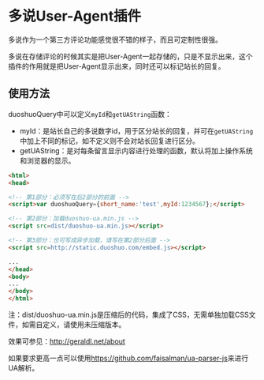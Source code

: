 多说User-Agent插件
===

多说作为一个第三方评论功能感觉很不错的样子，而且可定制性很强。

多说在存储评论的时候其实是把User-Agent一起存储的，只是不显示出来，这个插件的作用就是把User-Agent显示出来，同时还可以标记站长的回复。

使用方法
---
duoshuoQuery中可以定义`myId`和`getUAString`函数：
* myId：是站长自己的多说数字id，用于区分站长的回复，并可在`getUAString`中加上不同的标记，如不定义则不会对站长回复进行区分。
* getUAString：是对每条留言显示内容进行处理的函数，默认将加上操作系统和浏览器的显示。

``` HTML
<html>
<head>

<!-- 第1部分：必须写在后2部分的前面 -->
<script>var duoshuoQuery={short_name:'test',myId:1234567};</script>

<!-- 第2部分：加载duoshuo-ua.min.js -->
<script src=dist/duoshuo-ua.min.js></script>

<!-- 第3部分：也可写成异步加载，请写在第2部分后面 -->
<script src=http://static.duoshuo.com/embed.js></script>

...
</head>
<body>
...
</body>
</html>
```

注：dist/duoshuo-ua.min.js是压缩后的代码，集成了CSS，无需单独加载CSS文件，如需自定义，请使用未压缩版本。

效果可参见：<http://geraldl.net/about>

如果要求更高一点可以使用<https://github.com/faisalman/ua-parser-js>来进行UA解析。
